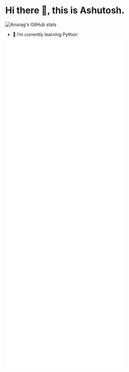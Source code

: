 # Hi there 👋, this is Ashutosh.

![Anurag's GitHub stats](https://github-readme-stats.vercel.app/api?username=AM-ash-OR-AM-I&show_icons=true&theme=dracula)

<!-- - 🔭 I’m currently working on ... -->
- 🌱 I’m currently learning Python
<!-- - 👯 I’m looking to collaborate on ... -->
<!-- - 🤔 I’m looking for help with ... -->
<!-- - 💬 Ask me about ... -->
<!-- - 📫 How to reach me: ... -->
<!-- - 😄 Pronouns: ... -->
<!-- - ⚡ Fun fact: ... -->

![Metrics](https://github.com/AM-ash-OR-AM-I/AM-ash-OR-AM-I/blob/main/github-metrics.svg)
